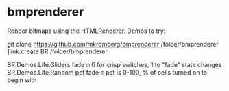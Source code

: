 # bmprenderer
Render bitmaps using the HTMLRenderer. Demos to try:

git clone https://github.com/mkromberg/bmprenderer /folder/bmprenderer
]link.create BR /folder/bmprenderer

BR.Demos.Life.Gliders fade ⍝ 0 for crisp switches, 1 to "fade" state changes
BR.Demos.Life.Random pct fade ⍝ pct is 0-100, % of cells turned on to begin with

